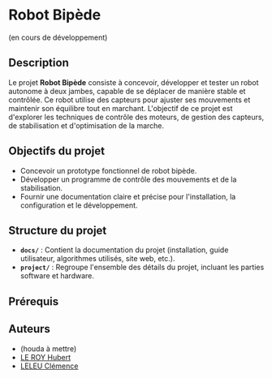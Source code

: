 # Robot Bipède

(en cours de développement)

## Description

Le projet **Robot Bipède** consiste à concevoir, développer et tester un robot autonome à deux jambes, capable de se déplacer de manière stable et contrôlée. Ce robot utilise des capteurs pour ajuster ses mouvements et maintenir son équilibre tout en marchant. L'objectif de ce projet est d'explorer les techniques de contrôle des moteurs, de gestion des capteurs, de stabilisation et d'optimisation de la marche.

## Objectifs du projet
- Concevoir un prototype fonctionnel de robot bipède.
- Développer un programme de contrôle des mouvements et de la stabilisation.
- Fournir une documentation claire et précise pour l'installation, la configuration et le développement.

## Structure du projet
- **`docs/`** : Contient la documentation du projet (installation, guide utilisateur, algorithmes utilisés, site web, etc.).
- **`project/`** : Regroupe l'ensemble des détails du projet, incluant les parties software et hardware.

## Prérequis


## Auteurs 

- (houda à mettre)
- [LE ROY Hubert](https://github.com/HubertLeRoy1521)
- [LELEU Clémence](https://github.com/celmnce)

